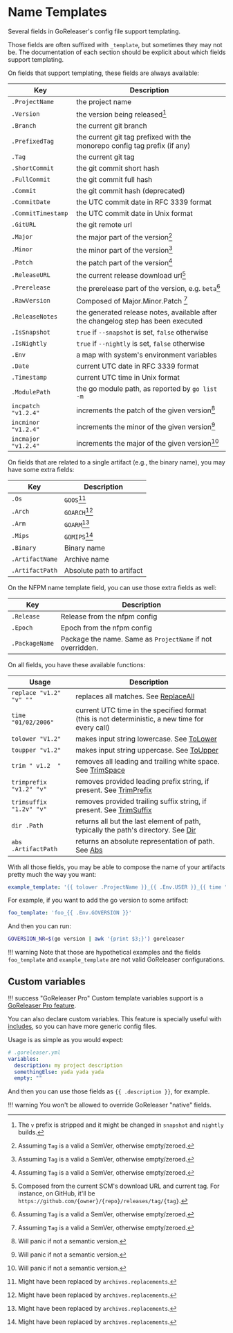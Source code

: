 # Name Templates

Several fields in GoReleaser's config file support templating.

Those fields are often suffixed with `_template`, but sometimes they may not
be. The documentation of each section should be explicit about which fields
support templating.

On fields that support templating, these fields are always available:

| Key                 | Description                                                                        |
|---------------------|------------------------------------------------------------------------------------|
| `.ProjectName`      | the project name                                                                   |
| `.Version`          | the version being released[^1]                                                     |
| `.Branch`           | the current git branch                                                             |
| `.PrefixedTag`      | the current git tag prefixed with the monorepo config tag prefix (if any)          |
| `.Tag`              | the current git tag                                                                |
| `.ShortCommit`      | the git commit short hash                                                          |
| `.FullCommit`       | the git commit full hash                                                           |
| `.Commit`           | the git commit hash (deprecated)                                                   |
| `.CommitDate`       | the UTC commit date in RFC 3339 format                                             |
| `.CommitTimestamp`  | the UTC commit date in Unix format                                                 |
| `.GitURL`           | the git remote url                                                                 |
| `.Major`            | the major part of the version[^2]                                                  |
| `.Minor`            | the minor part of the version[^2]                                                  |
| `.Patch`            | the patch part of the version[^2]                                                  |
| `.ReleaseURL`       | the current release download url[^3]                                               |
| `.Prerelease`       | the prerelease part of the version, e.g. `beta`[^2]                                |
| `.RawVersion`       | Composed of Major.Minor.Patch [^2]                                                 |
| `.ReleaseNotes`     | the generated release notes, available after the changelog step has been executed  |
| `.IsSnapshot`       | `true` if `--snapshot` is set, `false` otherwise                                   |
| `.IsNightly`        | `true` if `--nightly` is set, `false` otherwise                                    |
| `.Env`              | a map with system's environment variables                                          |
| `.Date`             | current UTC date in RFC 3339 format                                                |
| `.Timestamp`        | current UTC time in Unix format                                                    |
| `.ModulePath`       | the go module path, as reported by `go list -m`                                    |
| `incpatch "v1.2.4"` | increments the patch of the given version[^4]                                      |
| `incminor "v1.2.4"` | increments the minor of the given version[^4]                                      |
| `incmajor "v1.2.4"` | increments the major of the given version[^4]                                      |

[^1]: The `v` prefix is stripped and it might be changed in `snapshot` and `nightly` builds.
[^2]: Assuming `Tag` is a valid a SemVer, otherwise empty/zeroed.
[^3]: Composed from the current SCM's download URL and current tag. For instance, on GitHub, it'll be `https://github.com/{owner}/{repo}/releases/tag/{tag}`.
[^4]: Will panic if not a semantic version.

On fields that are related to a single artifact (e.g., the binary name), you
may have some extra fields:

| Key             | Description               |
|-----------------|---------------------------|
| `.Os`           | `GOOS`[^5]                |
| `.Arch`         | `GOARCH`[^5]              |
| `.Arm`          | `GOARM`[^5]               |
| `.Mips`         | `GOMIPS`[^5]              |
| `.Binary`       | Binary name               |
| `.ArtifactName` | Archive name              |
| `.ArtifactPath` | Absolute path to artifact |

[^5]: Might have been replaced by `archives.replacements`.

On the NFPM name template field, you can use those extra fields as well:

| Key            | Description                                                |
|----------------|------------------------------------------------------------|
| `.Release`     | Release from the nfpm config                               |
| `.Epoch`       | Epoch from the nfpm config                                 |
| `.PackageName` | Package the name. Same as `ProjectName` if not overridden. |

On all fields, you have these available functions:

| Usage                   | Description                                                                                                                    |
|-------------------------|--------------------------------------------------------------------------------------------------------------------------------|
| `replace "v1.2" "v" ""` | replaces all matches. See [ReplaceAll](https://golang.org/pkg/strings/#ReplaceAll)                                             |
| `time "01/02/2006"`     | current UTC time in the specified format (this is not deterministic, a new time for every call)                                |
| `tolower "V1.2"`        | makes input string lowercase. See [ToLower](https://golang.org/pkg/strings/#ToLower)                                           |
| `toupper "v1.2"`        | makes input string uppercase. See [ToUpper](https://golang.org/pkg/strings/#ToUpper)                                           |
| `trim " v1.2  "`        | removes all leading and trailing white space. See [TrimSpace](https://golang.org/pkg/strings/#TrimSpace)                       |
| `trimprefix "v1.2" "v"` | removes provided leading prefix string, if present. See [TrimPrefix](https://golang.org/pkg/strings/#TrimPrefix)               |
| `trimsuffix "1.2v" "v"` | removes provided trailing suffix string, if present. See [TrimSuffix](https://pkg.go.dev/strings#TrimSuffix)               |
| `dir .Path`             | returns all but the last element of path, typically the path's directory. See [Dir](https://golang.org/pkg/path/filepath/#Dir) |
| `abs .ArtifactPath`     | returns an absolute representation of path. See [Abs](https://golang.org/pkg/path/filepath/#Abs)                               |

With all those fields, you may be able to compose the name of your artifacts
pretty much the way you want:

```yaml
example_template: '{{ tolower .ProjectName }}_{{ .Env.USER }}_{{ time "2006" }}'
```

For example, if you want to add the go version to some artifact:

```yaml
foo_template: 'foo_{{ .Env.GOVERSION }}'
```

And then you can run:

```sh
GOVERSION_NR=$(go version | awk '{print $3;}') goreleaser
```

!!! warning
    Note that those are hypothetical examples and the fields `foo_template` and
    `example_template` are not valid GoReleaser configurations.

## Custom variables

!!! success "GoReleaser Pro"
     Custom template variables support is a [GoReleaser Pro feature](/pro/).

You can also declare custom variables.
This feature is specially useful with [includes](/customization/includes/), so you can have more generic config files.

Usage is as simple as you would expect:

```yaml
# .goreleaser.yml
variables:
  description: my project description
  somethingElse: yada yada yada
  empty: ""
```

And then you can use those fields as `{{ .description }}`, for example.

!!! warning
    You won't be allowed to override GoReleaser "native" fields.
